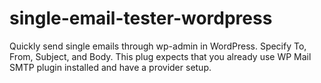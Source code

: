 # single-email-tester-wordpress
Quickly send single emails through wp-admin in WordPress. Specify To, From, Subject, and Body. This plug expects that you already use WP Mail SMTP plugin installed and have a provider setup.
